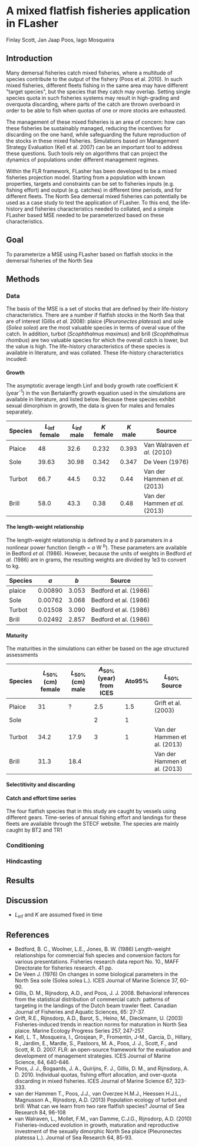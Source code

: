 # A mixed flatfish fisheries application in FLasher

Finlay Scott, Jan Jaap Poos, Iago Mosqueira

## Introduction

Many demersal fisheries catch mixed fisheries, where a multitude of species contribute to the output of the fishery (Poos et al. 2010). In such mixed fisheries, different fleets fishing in the same area may have different "target species", but the species that they catch may overlap. Setting single species quota in such fisheries systems may result in high-grading and overquota discarding, where parts of the catch are thrown overboard in order to be able to fish when quotas of one or more stocks are exhausted.

The management of these mixed fisheries is an area of concern: how can these fisheries be sustainably managed, reducing the incentives for discarding on the one hand, while safeguarding the future reproduction of the stocks in these mixed fisheries. Simulations based on Management Strategy Evaluation (Kell et al. 2007) can be an important tool to address these questions. Such tools rely on algorithms that can project the dynamics of populations under different management regimes. 

Within the FLR framework, FLasher has been developed to be a mixed fisheries projection model. Starting from a population with known properties, targets and constraints can be set to fisheries inputs (e.g. fishing effort) and output (e.g. catches) in different time periods, and for different fleets. The North Sea demersal mixed fisheries can potentially be used as a case study to test the application of FLasher. To this end, the life-history and fisheries characteristics needed to collated, and a simple FLasher based MSE needed to be parameterized based on these characteristics.

## Goal

To parameterize a MSE using FLasher based on flatfish stocks in the demersal fisheries of the North Sea 

## Methods 

### Data

The basis of the MSE is a set of stocks that are defined by their life-history characteristics. There are a number if flatfish stocks in the North Sea that are of interest (Gillis *et al.* 2008): plaice (*Pleuronectes platessa*) and sole (*Solea solea*) are the most valuable species in terms of overal vaue of the catch. In addition, turbot (*Scophthalmus maximus*) and brill (*Scophthalmus rhombus*) are two valuable species for which the overall catch is lower, but the value is high. The life-history characteristics of these species is available in literature, and was collated. These life-history characteristics incuded:

#### Growth

The asymptotic average length Linf and body growth rate coefficient K (year<sup>-1</sup>) in the von Bertalanffy growth equation used in the simulations are available in literature, and listed below. Because these species exhibit sexual dimorphism in growth, the data is given for males and females separately.


| Species  |*L*<sub>inf</sub> female|*L*<sub>inf</sub> male| *K* female| *K* male | Source |
| ---      | ---                    | ---                  |  ---      | ---      | ---    |
| Plaice   | 48	                   | 32.6                 | 0.232     | 0.393    | Van Walraven *et al.* (2010) |
| Sole	   | 39.63	           | 30.98	          | 0.342     | 0.347	 | De Veen (1976) |
| Turbot   | 66.7	           | 44.5	          | 0.32      | 0.44	 | Van der Hammen *et al.* (2013) |
| Brill	   | 58.0                   | 43.3	          | 0.38      | 0.48	 | Van der Hammen *et al.* (2013) |
  
#### The length-weight relationship

The length-weight relationship is defined by *a* and *b* paramaters in a nonlinear power function (length = *a* W <sup>*b*</sup>). These parameters are available in Bedford *et al.* (1986). However, because the units of weights in Bedford *et al.* (1986) are in grams, the resulting weights are divided by 1e3 to convert to kg.
	
| Species  | *a*     | *b*   | Source |
| ---      |  ---    | ---   | ---  |
| plaice   | 0.00890 | 3.053 | Bedford et al. (1986)|
| Sole	   | 0.00762 | 3.068 | Bedford et al. (1986)|
| Turbot   | 0.01508 | 3.090 | Bedford et al. (1986)|
| Brill	   | 0.02492 | 2.857 | Bedford et al. (1986)|

#### Maturity

The maturities in the simulations can either be based on the age structured assessments 

| Species  | *L*<sub>50%</sub> (cm) female | *L*<sub>50%</sub> (cm) male | *A*<sub>50%</sub> (year) from ICES  |	Ato95% | *L*<sub>50%</sub> Source | 
| ---      |	---                | ---                                | ---                            | ---    | ---    |
| Plaice   | 31	                   | ?                                  |	2.5                      | 1.5    |  Grift et al. (2003)|
| Sole	   |                       |                                    |  2                             | 1      |   | 
| Turbot   | 34.2	           | 17.9                               |  3                             | 1      | Van der Hammen et al. (2013) |
| Brill    | 31.3	           | 18.4                               |                                |        | Van der Hammen et al. (2013) |


#### Selectitivity and discarding 



#### Catch and effort time  series

The four flatfish species that in this study are caught by vessels using different gears. Time-series of annual fishing effort and landings for these fleets are available through the STECF website. The species are mainly caught by BT2 and TR1

  

### Conditioning


### Hindcasting

## Results
					
					
## Discussion


- *L*<sub>inf</sub> and *K* are assumed fixed in time
					


## References
- Bedford, B. C., Woolner, L.E., Jones, B. W. (1986) Length-weight relationships for commercial fish species and conversion factors for various presentations. Fisheries research data report No. 10., MAFF Directorate for fisheries research. 41 pp.
- De Veen J. (1976) On changes in some biological parameters in the North Sea sole (Solea solea L.). ICES Journal of Marine Science 37, 60-90.  
- Gillis, D. M., Rijnsdorp, A.D., and Poos, J. J. 2008. Behavioral inferences from the statistical distribution of commercial catch: patterns of targeting
in the landings of the Dutch beam trawler fleet. Canadian Journal of Fisheries and Aquatic Sciences, 65: 27-37.
- Grift, R.E., Rijnsdorp, A.D., Barot, S., Heino, M., Dieckmann, U. (2003) Fisheries-induced trends in reaction norms for maturation in North Sea plaice. Marine Ecology Progress Series 257, 247-257.
- Kell, L. T., Mosqueira, I., Grosjean, P., Fromentin, J-M., Garcia, D., Hillary, R., Jardim, E., Mardle, S., Pastoors, M. A., Poos, J. J., Scott, F., and
Scott, R. D. 2007. FLR: an open-source framework for the evaluation and development of management strategies. ICES Journal of
Marine Science, 64, 640-646.
- Poos, J. J., Bogaards, J. A., Quirijns, F. J., Gillis, D. M., and Rijnsdorp, A. D. 2010. Individual quotas, fishing effort allocation, and over-quota
discarding in mixed fisheries. ICES Journal of Marine Science 67, 323-333.
- van der Hammen T., Poos, J.J., van Overzee H.M.J., Heessen H.J.L., Magnusson A., Rijnsdorp, A.D. (2013) Population ecology of turbot and brill: What can we learn from two rare flatfish species? Journal of Sea Research 84, 96-108
- van Walraven, L., Mollet, F.M., van Damme, C.J.G., Rijnsdorp, A.D. (2010) Fisheries-induced evolution in growth, maturation and reproductive investment of the sexually dimorphic North Sea plaice (Pleuronectes platessa L.). Journal of Sea Research 64, 85-93.

